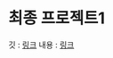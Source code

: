 # 최종 프로젝트1
깃 : [링크](https://github.com/dcafplz/MeetMeet)
내용 : [링크](https://shindonghyeo.github.io/mini_project/%EC%B5%9C%EC%A2%85%ED%94%84%EB%A1%9C%EC%A0%9D%ED%8A%B81/)